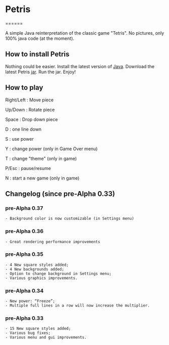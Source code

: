 # Petris
======

A simple Java reinterpretation of the classic game "Tetris". No pictures, only 100% java code (at the moment).

## How to install Petris

Nothing could be easier. Install the latest version of [Java]. Download the latest Petris [jar]. Run the jar. Enjoy!

## How to play

Right/Left : Move piece

Up/Down : Rotate piece

Space : Drop down piece

D : one line down

S : use power

Y : change power (only in Game Over menu)

T : change "theme" (only in game)

P/Esc : pause/resume

N : start a new game (only in game)

## Changelog (since pre-Alpha 0.33)

### pre-Alpha 0.37

	- Background color is now customizable (in Settings menu)

### pre-Alpha 0.36

	- Great rendering performance improvements

### pre-Alpha 0.35

	- 4 New square styles added;
	- 4 New backgrounds added;
	- Option to change background in Settings menu;
	- Various graphics improvements.

### pre-Alpha 0.34

	- New power: “Freeze”;
	- Multiple full lines in a row will now increase the multiplier.

### pre-Alpha 0.33
	
	- 15 New square styles added;
	- Various bug fixes;
	- Various menu and gui improvements.


[Java]: https://www.java.com/it/download/


[jar]: https://github.com/ParsleyJ/Petris/blob/master/jars/Petris-preAlpha037.jar?raw=true


